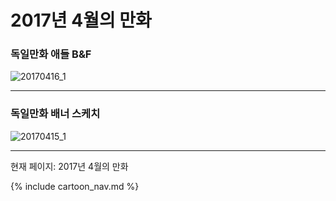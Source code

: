 # 2017년 4월의 만화

### 독일만화 애들 B&F
![20170416_1](/2017_04/20170416_1.jpg)

* * *

### 독일만화 배너 스케치
![20170415_1](/2017_04/20170415_1.jpg)

* * *

현재 페이지: 2017년 4월의 만화

{% include cartoon_nav.md %}
